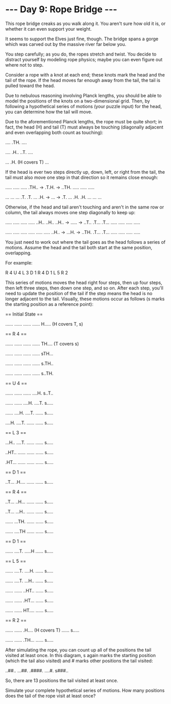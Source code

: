 # --- Day 9: Rope Bridge ---

   This rope bridge creaks as you walk along it. You aren't sure how old it
   is, or whether it can even support your weight.

   It seems to support the Elves just fine, though. The bridge spans a gorge
   which was carved out by the massive river far below you.

   You step carefully; as you do, the ropes stretch and twist. You decide to
   distract yourself by modeling rope physics; maybe you can even figure out
   where not to step.

   Consider a rope with a knot at each end; these knots mark the head and the
   tail of the rope. If the head moves far enough away from the tail, the
   tail is pulled toward the head.

   Due to nebulous reasoning involving Planck lengths, you should be able to
   model the positions of the knots on a two-dimensional grid. Then, by
   following a hypothetical series of motions (your puzzle input) for the
   head, you can determine how the tail will move.

   Due to the aforementioned Planck lengths, the rope must be quite short; in
   fact, the head (H) and tail (T) must always be touching (diagonally
   adjacent and even overlapping both count as touching):

 ....
 .TH.
 ....

 ....
 .H..
 ..T.
 ....

 ...
 .H. (H covers T)
 ...

   If the head is ever two steps directly up, down, left, or right from the
   tail, the tail must also move one step in that direction so it remains
   close enough:

 .....    .....    .....
 .TH.. -> .T.H. -> ..TH.
 .....    .....    .....

 ...    ...    ...
 .T.    .T.    ...
 .H. -> ... -> .T.
 ...    .H.    .H.
 ...    ...    ...

   Otherwise, if the head and tail aren't touching and aren't in the same row
   or column, the tail always moves one step diagonally to keep up:

 .....    .....    .....
 .....    ..H..    ..H..
 ..H.. -> ..... -> ..T..
 .T...    .T...    .....
 .....    .....    .....

 .....    .....    .....
 .....    .....    .....
 ..H.. -> ...H. -> ..TH.
 .T...    .T...    .....
 .....    .....    .....

   You just need to work out where the tail goes as the head follows a series
   of motions. Assume the head and the tail both start at the same position,
   overlapping.

   For example:

 R 4
 U 4
 L 3
 D 1
 R 4
 D 1
 L 5
 R 2

   This series of motions moves the head right four steps, then up four
   steps, then left three steps, then down one step, and so on. After each
   step, you'll need to update the position of the tail if the step means the
   head is no longer adjacent to the tail. Visually, these motions occur as
   follows (s marks the starting position as a reference point):

 == Initial State ==

 ......
 ......
 ......
 ......
 H.....  (H covers T, s)

 == R 4 ==

 ......
 ......
 ......
 ......
 TH....  (T covers s)

 ......
 ......
 ......
 ......
 sTH...

 ......
 ......
 ......
 ......
 s.TH..

 ......
 ......
 ......
 ......
 s..TH.

 == U 4 ==

 ......
 ......
 ......
 ....H.
 s..T..

 ......
 ......
 ....H.
 ....T.
 s.....

 ......
 ....H.
 ....T.
 ......
 s.....

 ....H.
 ....T.
 ......
 ......
 s.....

 == L 3 ==

 ...H..
 ....T.
 ......
 ......
 s.....

 ..HT..
 ......
 ......
 ......
 s.....

 .HT...
 ......
 ......
 ......
 s.....

 == D 1 ==

 ..T...
 .H....
 ......
 ......
 s.....

 == R 4 ==

 ..T...
 ..H...
 ......
 ......
 s.....

 ..T...
 ...H..
 ......
 ......
 s.....

 ......
 ...TH.
 ......
 ......
 s.....

 ......
 ....TH
 ......
 ......
 s.....

 == D 1 ==

 ......
 ....T.
 .....H
 ......
 s.....

 == L 5 ==

 ......
 ....T.
 ....H.
 ......
 s.....

 ......
 ....T.
 ...H..
 ......
 s.....

 ......
 ......
 ..HT..
 ......
 s.....

 ......
 ......
 .HT...
 ......
 s.....

 ......
 ......
 HT....
 ......
 s.....

 == R 2 ==

 ......
 ......
 .H....  (H covers T)
 ......
 s.....

 ......
 ......
 .TH...
 ......
 s.....

   After simulating the rope, you can count up all of the positions the tail
   visited at least once. In this diagram, s again marks the starting
   position (which the tail also visited) and # marks other positions the
   tail visited:

 ..##..
 ...##.
 .####.
 ....#.
 s###..

   So, there are 13 positions the tail visited at least once.

   Simulate your complete hypothetical series of motions. How many positions
   does the tail of the rope visit at least once?

